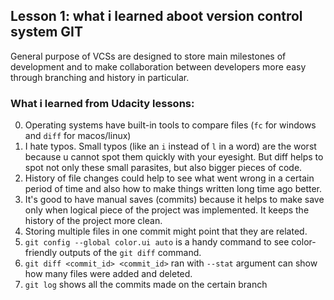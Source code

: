 ## Lesson 1: what i learned aboot version control system GIT
General purpose of VCSs are designed to store main milestones of development and to make collaboration between developers more easy through branching and history in particular.
### What i learned from Udacity lessons:
0) Operating systems have built-in tools to compare files (`fc` for windows and `diff` for macos/linux)
1) I hate typos. Small typos (like an `i` instead of `l` in a word) are the worst because u cannot spot them quickly with your eyesight. But diff helps to spot not only these small parasites, but also bigger pieces of code.
2) History of file changes could help to see what went wrong in a certain period of time and also how to make things written long time ago better.
3) It's good to have manual saves (commits) because it helps to make save only when logical piece of the project was implemented. It keeps the  history of the project more clean.
4) Storing multiple files in one commit might point that they are related.
5) `git config --global color.ui auto` is a handy command to see color-friendly outputs of the `git diff` command.
6) `git diff <commit_id> <commit_id>` ran with `--stat` argument can show how many files were added and deleted.
7) `git log` shows all the commits made on the certain branch
